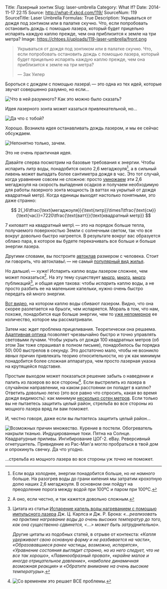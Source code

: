 Title: Лазерный зонтик
Slug: laser-umbrella
Category: What If?
Date: 2014-11-17 22:15
Source: http://what-if.xkcd.com/119/
SourceNum: 119
SourceTitle: Laser Umbrella
Formulas: True
Description: Укрываться от дождя под зонтиком или в палатке скучно. Что, если попробовать остановить дождь с помощью лазера, который будет прицельно испарять каждую каплю прежде, чем она приблизится к земле на три метра?
Image: https://chtoes.li/uploads/119-laser-umbrella/front.png

> Укрываться от дождя под зонтиком или в палатке скучно. Что, если попробовать остановить дождь с помощью лазера, который будет прицельно испарять каждую каплю прежде, чем она приблизится к земле на три метра?
>
> — Зак Уилер

Бороться с дождем с помощью лазера\ — это одна из тех идей, которые звучат совершенно разумно, но если…

![](/uploads/119-laser-umbrella/no_ru.png "Что в ней разумного? Как это можно было сказать?")

Идея лазерного зонта может казаться привлекательной, но…

![](/uploads/119-laser-umbrella/no2_ru.png "Да что с тобой?")

Хорошо. Возникла идея останавливать дождь лазером, и мы ее сейчас обсуждаем.

![](/uploads/119-laser-umbrella/ok_ru.png "Непонятно только, зачем.")

Это не очень практичная идея.

Давайте сперва посмотрим на базовые требования к энергии. Чтобы испарить литр воды, понадобится около 2,6 мегаджоуля[^1], а в сильный ливень может выпадать более сантиметра дождя в час. Это тот случай, когда уравнение совсем не сложное: просто [умножаем][1] эти 2,6 мегаджоуля на скорость выпадения осадков и получаем необходимую для работы лазерного зонта мощность (в ваттах на укрытый от дождя квадратный метр). Когда единицы выходят настолько понятными, это даже странно:

$$ 2{,}6\tfrac{\text{мегаджоуля}}{\text{литр}}\times1\tfrac{\text{см}}{\text{час}}=7220\tfrac{\text{ватт}}{\text{квадратный метр}} $$

[^1]: Если вода холоднее, энергии понадобится больше, но *не намного* больше. На разогрев воды до грани кипения мы затратим крохотную долю наших 2,6 мегаджоуля. В основном они пойдут на преодоление порога между водой при 100ºC и паром при 100ºC.

7 киловатт на квадратный метр\ — это на порядок больше тепла, получаемого поверхностью Земли с солнечным светом, так что все вокруг довольно быстро нагреется. В результате вокруг вас образуется облако пара, в которое вы будете перекачивать все больше и больше энергии лазера.

Другими словами, вы построите [автоклав][2] размером с человека. Стоит ли говорить, что автоклавы\ — не самый [популярный вид жилья][3].

Но дальше\ — хуже! Испарить каплю воды лазером сложнее, чем может показаться[^2]. На эту тему существует [много][4], [много][5], [много][6] публикаций[^3], и общая идея такова: чтобы *испарить* каплю воды, а не просто разбить ее на маленькие капельки, нужно очень быстро передать ей много энергии.

[^2]: А оно, если честно, и так кажется довольно сложным.
[^3]:
    Цитата из статьи [Испарение капель воды нагреванием с помощью импульсного лазера][7] Дж. Ц. Карлса и Дж. Р. Брока: *«…реализовать на практике нагревание воды до очень высоких температур до того, как она существенно сдвинется, <…> может быть затруднительно»*.

    Другие цитаты из подобных статей, в отрыве от контекста: *«Капля удерживает свою основную форму и не разбивается на части»*, *«Образовавшиеся ранее частицы, возможно, испарятся»*, *«Уравнение состояния выглядит странно, но из него следует, что не все так хорошо»*, *«Лавинообразный провал»*, *«крайне малое и иногда отрицательное давление»*, *«наиболее динамичная возможная реакция»* и *«Обратите внимание на очень высокие температуры»*.

[Вот видео][8], на котором каплю воды сбивают лазером. Видно, что она скорее разлетается на брызги, чем испаряется. Мораль в том, что нам, похоже, понадобится еще больше энергии, чем то [уже непомерное][9] ее количество, которое мы рассматривали.

Затем нас ждет проблема прицеливания. Теоретически она решаема. [Адаптивная оптика][10] позволяет чрезвычайно быстро и точно управлять световыми лучами. Чтобы укрыть от дождя 100 квадратных метров (об этом Зак тоже спрашивал в полном письме), понадобилось бы порядка 50\ 000 выстрелов в секунду. Это достаточно мало, чтобы не возникло *явных* причин привлекать теорию относительности, но уж как минимум понадобится более сложная аппаратура, чем просто лазерная указка на крутящейся подставке.

Простым выходом может показаться решение забыть о наведении и палить из лазеров во все стороны[^4]. Если выстрелить из лазера в случайном направлении, на каком расстоянии он попадет в каплю? Ответить довольно легко (это все равно что спросить, какая во время дождя видимость): как минимум [несколько сотен метров][11]. Если только вы не пытаетесь защитить целый район, стрельба во все стороны из мощного лазера вряд ли вам поможет.

[^4]: ![](/uploads/119-laser-umbrella/years_ru.png "Со временем это решает ВСЕ проблемы.")

И, честно говоря, даже если вы *пытаетесь* защитить целый район…

![](/uploads/119-laser-umbrella/lasers_ru.png "Возможных причин множество. Курение в постели. Обогреватель накрыли тканью. Индуцированные токи. Пятна на Солнце. Квадратурные приливы. Ингибирование ЦОГ-2. eBay. Реверсивный огнетушитель. Привидение из Pac-Man\'а могло пробраться в твой дом и опрокинуть свечку. Да что угодно.")

…стрельба из мощного лазера во все стороны уж *точно* не поможет.

[1]: http://www.wolframalpha.com/input/?i=2.6+megajoules%2Fliter+*+1+cm%2Fhour

[2]: https://ru.wikipedia.org/wiki/Автоклав

[3]: http://boston.craigslist.org/search/hhh?sort=rel&query=autoclave+you+can+live+in

[4]: http://www.opticsinfobase.org/ao/abstract.cfm?uri=ao-24-11-1631

[5]: http://pubs.rsc.org/en/Content/ArticleLanding/2003/CP/b210609d#!divAbstract

[6]: http://authors.library.caltech.edu/10136/1/SAGao84.pdf

[7]: http://dx.doi.org/10.1080/02786828708959148

[8]: https://www.youtube.com/watch?v=bRbHDtPbHe0

[9]: https://ru.wikipedia.org/wiki/Автоклав

[10]: https://ru.wikipedia.org/wiki/Адаптивная_оптика

[11]: http://www.researchgate.net/publication/258316669_Review_of_the_mechanisms_of_visibility_reduction_by_rain_and_wet_road/links/00b7d527b4f9da2560000000
